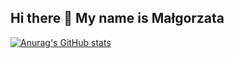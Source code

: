 ## Hi there 👋 My name is Małgorzata
[![Anurag's GitHub stats](https://github-readme-stats.vercel.app/api?username=meljaszuk)](https://github.com/meljaszuk/github-readme-stats)
<!--
**meljaszuk/meljaszuk** is a ✨ _special_ ✨ repository because its `README.md` (this file) appears on your GitHub profile.

Here are some ideas to get you started:

- 🔭 I’m currently working on ...
- 🌱 I’m currently learning ...
- 👯 I’m looking to collaborate on ...
- 🤔 I’m looking for help with ...
- 💬 Ask me about ...
- 📫 How to reach me: ...
- 😄 Pronouns: ...
- ⚡ Fun fact: ...
-->
